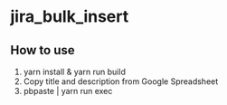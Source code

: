 # jira_bulk_insert

## How to use

1. yarn install & yarn run build
1. Copy title and description from Google Spreadsheet
1. pbpaste | yarn run exec
